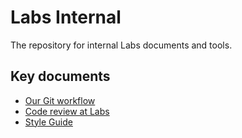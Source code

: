 Labs Internal
=====

The repository for internal Labs documents and tools.

Key documents
-----

- [Our Git workflow](guides/git-workflow.md)
- [Code review at Labs](guides/code-review.md)
- [Style Guide](guides/style-guide.md)
